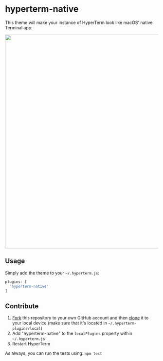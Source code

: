 # hyperterm-native

This theme will make your instance of HyperTerm look like macOS' native Terminal app:

<p align="center">
  <img src="http://i.imgur.com/eeRssvz.png" width="700">
</p>

## Usage

Simply add the theme to your `~/.hyperterm.js`:

```js
plugins: [
  'hyperterm-native'
]
```

## Contribute

1. [Fork](https://help.github.com/articles/fork-a-repo/) this repository to your own GitHub account and then [clone](https://help.github.com/articles/cloning-a-repository/) it to your local device (make sure that it's located in `~/.hyperterm-plugins/local`)
2. Add "hyperterm-native" to the `localPlugins` property within `~/.hyperterm.js`
3. Restart HyperTerm

As always, you can run the tests using: `npm test`
